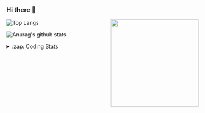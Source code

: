 ### Hi there 👋

<!--
**tao8687/tao8687** is a ✨ _special_ ✨ repository because its `README.md` (this file) appears on your GitHub profile.

Here are some ideas to get you started:

- 🔭 I’m currently working on ...
- 🌱 I’m currently learning ...
- 👯 I’m looking to collaborate on ...
- 🤔 I’m looking for help with ...
- 💬 Ask me about ...
- 📫 How to reach me: ...
- 😄 Pronouns: ...
- ⚡ Fun fact: ...
-->

<img align='right' src="https://media.giphy.com/media/M9gbBd9nbDrOTu1Mqx/giphy.gif" width="230">

![Top Langs](https://github-readme-stats.vercel.app/api/top-langs/?username=tao8687&layout=compact&title_color=23238E&text_color=A67D3D)

![Anurag's github stats](https://github-readme-stats.vercel.app/api?username=tao8687&show_icons=true&&text_color=A67D3D&title_color=23238E&show_icons=false&count_private=true&hide=stars)

<details>
  <summary>:zap: Coding Stats</summary>
  <b>
<!--START_SECTION:waka-->
```text
Week: 16 December, 2020 - 23 December, 2020

Bash     2 hrs 25 mins   ██████▓░░░░░░░░░░░░░░░░░░   26.91 % 
Python   1 hr 45 mins    █████░░░░░░░░░░░░░░░░░░░░   19.47 % 
XML      1 hr 41 mins    ████▓░░░░░░░░░░░░░░░░░░░░   18.90 % 
Other    1 hr 39 mins    ████▓░░░░░░░░░░░░░░░░░░░░   18.41 % 
C++      31 mins         █▒░░░░░░░░░░░░░░░░░░░░░░░   05.92 % 
```
<!--END_SECTION:waka-->
</details>
